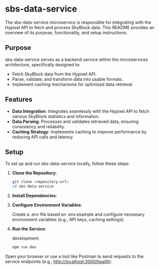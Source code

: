 # sbs-data-service

The sbs-data-service microservice is responsible for integrating with the Hypixel API to fetch and process SkyBlock data. This README provides an overview of its purpose, functionality, and setup instructions.

## Purpose

sbs-data-service serves as a backend service within the microservices architecture, specifically designed to:

- Fetch SkyBlock data from the Hypixel API.
- Parse, validate, and transform data into usable formats.
- Implement caching mechanisms for optimized data retrieval.

## Features

- **Data Integration**: Integrates seamlessly with the Hypixel API to fetch various SkyBlock statistics and information.
- **Data Parsing**: Processes and validates retrieved data, ensuring consistency and reliability.
- **Caching Strategy**: Implements caching to improve performance by reducing API calls and latency.

## Setup

To set up and run sbs-data-service locally, follow these steps:

1. **Clone the Repository**:

   ```bash
   git clone <repository-url>
   cd sbs-data-service
   ```

2. **Install Dependencies**:

3. **Configure Environment Variables**:

   Create a .env file based on .env.example and configure necessary environment variables (e.g., API keys, caching settings).

4. **Run the Service**:

   development:

   ```bash
   npm run dev
   ```

Open your browser or use a tool like Postman to send requests to the service endpoints (e.g., <http://localhost:3000/health>).

